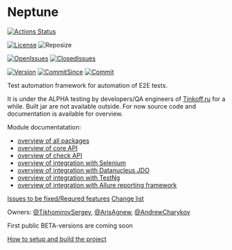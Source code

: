 # Neptune
[![Actions Status](https://xxx.execute-api.us-west-2.amazonaws.com/production/badge/TinkoffCreditSystems/neptune)](https://xxx.execute-api.us-west-2.amazonaws.com/production/results/TinkoffCreditSystems/neptune)

[![License][license-badge]][license-link]
![Reposize][reposize-badge]

[![OpenIssues][openissues-badge]][openissues-link]
[![ClosedIssues][closedissues-badge]][closedissues-link]

[![Version][version-badge]][version-link]
[![CommitSince][commitsince-badge]][commitsince-link]
[![Commit][commit-badge]][commit-link]


[build-badge]: https://travis-ci.com/TinkoffCreditSystems/neptune.svg?branch=master
[build-link]: https://travis-ci.com/TinkoffCreditSystems/neptune

[version-badge]: https://img.shields.io/github/v/tag/TinkoffCreditSystems/neptune?label=release
[version-link]: https://github.com/TinkoffCreditSystems/neptune/releases

[commitsince-badge]: https://img.shields.io/github/commits-since/TinkoffCreditSystems/neptune/0.12.1-ALPHA
[commitsince-link]: https://github.com/TinkoffCreditSystems/neptune/compare/0.12.1-ALPHA...master

[commit-badge]: https://img.shields.io/github/last-commit/TinkoffCreditSystems/neptune/master?color=blue
[commit-link]: https://github.com/TinkoffCreditSystems/neptune/commits/master

[license-badge]: https://img.shields.io/github/license/TinkoffCreditSystems/neptune?color=9cf
[license-link]: https://github.com/TinkoffCreditSystems/neptune/blob/master/LICENSE

[reposize-badge]: https://img.shields.io/github/repo-size/TinkoffCreditSystems/neptune?color=9cf

[openissues-badge]: https://img.shields.io/github/issues-raw/TinkoffCreditSystems/neptune
[openissues-link]: https://github.com/TinkoffCreditSystems/neptune/issues?q=is%3Aopen+is%3Aissue

[closedissues-badge]: https://img.shields.io/github/issues-closed-raw/TinkoffCreditSystems/neptune
[closedissues-link]: https://github.com/TinkoffCreditSystems/neptune/issues?q=is%3Aissue+is%3Aclosed

Test automation framework for automation of E2E tests.

It is under the ALPHA testing by developers/QA engineers of [Tinkoff.ru](https://www.tinkoff.ru/software/) for a while. Built jar are not available outside. For now source code and documentation is available for overview.

Module documentatation:
- [overview of all packages](https://tinkoffcreditsystems.github.io/neptune/overview-summary.html)
- [overview of core API](https://tinkoffcreditsystems.github.io/neptune/core.api/overview-summary.html)
- [overview of check API](https://tinkoffcreditsystems.github.io/neptune/check/ru/tinkoff/qa/neptune/check/package-summary.html)
- [overview of integration with Selenium](https://tinkoffcreditsystems.github.io/neptune/selenium/overview-summary.html)
- [overview of integration with Datanucleus JDO](https://tinkoffcreditsystems.github.io/neptune/data.base.api/overview-summary.html)
- [overview of integration with TestNg](https://tinkoffcreditsystems.github.io/neptune/testng.integration/overview-summary.html)
- [overview of integration with Allure reporting framework](https://tinkoffcreditsystems.github.io/neptune/allure.integration/ru/tinkoff/qa/neptune/allure/package-summary.html)

[Issues to be fixed/Requred features](https://github.com/TinkoffCreditSystems/neptune/issues)
[Change list](https://github.com/TinkoffCreditSystems/neptune/releases)

Owners: [@TikhomirovSergey](https://github.com/ArisAgnew), [@ArisAgnew](https://github.com/ArisAgnew), [@AndrewCharykov](https://github.com/AndrewCharykov)

First public BETA-versions are coming soon 

[How to setup and build the project](https://github.com/TinkoffCreditSystems/neptune/wiki/How-to-setup-and-build-the-project)
